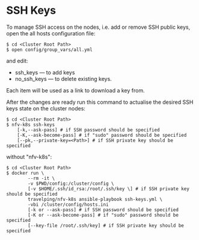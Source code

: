 # SSH Keys

To manage SSH access on the nodes, i.e. add or remove SSH public keys, open the all hosts configuration file:

```
$ cd <Cluster Root Path>
$ open config/group_vars/all.yml
```

and edit:

* ssh_keys — to add keys
* no_ssh\_keys — to delete existing keys.

Each item will be used as a link to download a key from.

After the changes are ready run this command to actualise the desired SSH keys
state on the cluster nodes:

```
$ cd <Cluster Root Path>
$ nfv-k8s ssh-keys
    [-k,--ask-pass] # if SSH password should be specified
    [-K,--ask-become-pass] # if "sudo" password should be specified
    [--pk,--private-key=<Path>] # if SSH private key should be specified
```

without "nfv-k8s":

```
$ cd <Cluster Root Path>
$ docker run \
        --rm -it \
        -v $PWD/config:/cluster/config \
        [-v $HOME/.ssh/id_rsa:/root/.ssh/key \] # if SSH private key should be specified
        travelping/nfv-k8s ansible-playbook ssh-keys.yml \
        -vbi /cluster/config/hosts.ini
        [-k or --ask-pass] # if SSH password should be specified
        [-K or --ask-become-pass] # if "sudo" password should be specified
        [--key-file /root/.ssh/key] # if SSH private key should be specified
```
